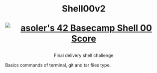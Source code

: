 <h1 align="center">
  Shell00v2
  
<a href="https://github.com/JaeSeoKim/badge42"><img src="https://badge42.vercel.app/api/v2/cl263316l006809l0mxrfwgrw/project/2474784" alt="asoler's 42 Basecamp Shell 00 Score" /></a>
</h1>

<p align="center">
  Final delivery shell challenge 

  Basics commands of terminal, git and tar files type.
</p>
